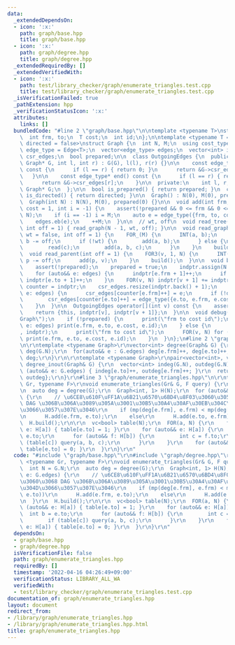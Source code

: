 ```yaml
---
data:
  _extendedDependsOn:
  - icon: ':x:'
    path: graph/base.hpp
    title: graph/base.hpp
  - icon: ':x:'
    path: graph/degree.hpp
    title: graph/degree.hpp
  _extendedRequiredBy: []
  _extendedVerifiedWith:
  - icon: ':x:'
    path: test/library_checker/graph/enumerate_triangles.test.cpp
    title: test/library_checker/graph/enumerate_triangles.test.cpp
  _isVerificationFailed: true
  _pathExtension: hpp
  _verificationStatusIcon: ':x:'
  attributes:
    links: []
  bundledCode: "#line 2 \"graph/base.hpp\"\n\ntemplate <typename T>\nstruct Edge {\n\
    \  int frm, to;\n  T cost;\n  int id;\n};\n\ntemplate <typename T = int, bool\
    \ directed = false>\nstruct Graph {\n  int N, M;\n  using cost_type = T;\n  using\
    \ edge_type = Edge<T>;\n  vector<edge_type> edges;\n  vector<int> indptr;\n  vector<edge_type>\
    \ csr_edges;\n  bool prepared;\n\n  class OutgoingEdges {\n  public:\n    OutgoingEdges(const\
    \ Graph* G, int l, int r) : G(G), l(l), r(r) {}\n\n    const edge_type* begin()\
    \ const {\n      if (l == r) { return 0; }\n      return &G->csr_edges[l];\n \
    \   }\n\n    const edge_type* end() const {\n      if (l == r) { return 0; }\n\
    \      return &G->csr_edges[r];\n    }\n\n  private:\n    int l, r;\n    const\
    \ Graph* G;\n  };\n\n  bool is_prepared() { return prepared; }\n  constexpr bool\
    \ is_directed() { return directed; }\n\n  Graph() : N(0), M(0), prepared(0) {}\n\
    \  Graph(int N) : N(N), M(0), prepared(0) {}\n\n  void add(int frm, int to, T\
    \ cost = 1, int i = -1) {\n    assert(!prepared && 0 <= frm && 0 <= to && to <\
    \ N);\n    if (i == -1) i = M;\n    auto e = edge_type({frm, to, cost, i});\n\
    \    edges.eb(e);\n    ++M;\n  }\n\n  // wt, off\n  void read_tree(bool wt = false,\
    \ int off = 1) { read_graph(N - 1, wt, off); }\n\n  void read_graph(int M, bool\
    \ wt = false, int off = 1) {\n    FOR_(M) {\n      INT(a, b);\n      a -= off,\
    \ b -= off;\n      if (!wt) {\n        add(a, b);\n      } else {\n        T c;\n\
    \        read(c);\n        add(a, b, c);\n      }\n    }\n    build();\n  }\n\n\
    \  void read_parent(int off = 1) {\n    FOR3(v, 1, N) {\n      INT(p);\n     \
    \ p -= off;\n      add(p, v);\n    }\n    build();\n  }\n\n  void build() {\n\
    \    assert(!prepared);\n    prepared = true;\n    indptr.assign(N + 1, 0);\n\
    \    for (auto&& e: edges) {\n      indptr[e.frm + 1]++;\n      if (!directed)\
    \ indptr[e.to + 1]++;\n    }\n    FOR(v, N) indptr[v + 1] += indptr[v];\n    auto\
    \ counter = indptr;\n    csr_edges.resize(indptr.back() + 1);\n    for (auto&&\
    \ e: edges) {\n      csr_edges[counter[e.frm]++] = e;\n      if (!directed)\n\
    \        csr_edges[counter[e.to]++] = edge_type({e.to, e.frm, e.cost, e.id});\n\
    \    }\n  }\n\n  OutgoingEdges operator[](int v) const {\n    assert(prepared);\n\
    \    return {this, indptr[v], indptr[v + 1]};\n  }\n\n  void debug() {\n    print(\"\
    Graph\");\n    if (!prepared) {\n      print(\"frm to cost id\");\n      for (auto&&\
    \ e: edges) print(e.frm, e.to, e.cost, e.id);\n    } else {\n      print(\"indptr\"\
    , indptr);\n      print(\"frm to cost id\");\n      FOR(v, N) for (auto&& e: (*this)[v])\
    \ print(e.frm, e.to, e.cost, e.id);\n    }\n  }\n};\n#line 2 \"graph/degree.hpp\"\
    \n\r\ntemplate <typename Graph>\r\nvector<int> degree(Graph& G) {\r\n  vector<int>\
    \ deg(G.N);\r\n  for(auto&& e : G.edges) deg[e.frm]++, deg[e.to]++;\r\n  return\
    \ deg;\r\n}\r\n\r\ntemplate <typename Graph>\r\npair<vector<int>, vector<int>>\
    \ degree_inout(Graph& G) {\r\n  vector<int> indeg(G.N), outdeg(G.N);\r\n  for\
    \ (auto&& e: G.edges) { indeg[e.to]++, outdeg[e.frm]++; }\r\n  return {indeg,\
    \ outdeg};\r\n}\r\n#line 3 \"graph/enumerate_triangles.hpp\"\n\r\ntemplate <typename\
    \ Gr, typename F>\r\nvoid enumerate_triangles(Gr& G, F query) {\r\n  int N = G.N;\r\
    \n  auto deg = degree(G);\r\n  Graph<int, 1> H(N);\r\n  for (auto&& e: G.edges)\
    \ {\r\n    // \u6CE8\u610F\uFF1A\u6B21\u6570\u6BD4\u8F03\u3060\u3051\u3060\u3068\
    \ DAG \u306B\u306A\u3089\u305A\u3001\u30B5\u30A4\u30AF\u30EB\u304C\u3067\u304D\
    \u3066\u3057\u307E\u3046\r\n    if (mp(deg[e.frm], e.frm) < mp(deg[e.to], e.to))\r\
    \n      H.add(e.frm, e.to);\r\n    else\r\n      H.add(e.to, e.frm);\r\n  }\r\n\
    \  H.build();\r\n\r\n  vc<bool> table(N);\r\n  FOR(a, N) {\r\n    for (auto&&\
    \ e: H[a]) { table[e.to] = 1; }\r\n    for (auto&& e: H[a]) {\r\n      int b =\
    \ e.to;\r\n      for (auto&& f: H[b]) {\r\n        int c = f.to;\r\n        if\
    \ (table[c]) query(a, b, c);\r\n      }\r\n    }\r\n    for (auto&& e: H[a]) {\
    \ table[e.to] = 0; }\r\n  }\r\n}\r\n"
  code: "#include \"graph/base.hpp\"\r\n#include \"graph/degree.hpp\"\r\n\r\ntemplate\
    \ <typename Gr, typename F>\r\nvoid enumerate_triangles(Gr& G, F query) {\r\n\
    \  int N = G.N;\r\n  auto deg = degree(G);\r\n  Graph<int, 1> H(N);\r\n  for (auto&&\
    \ e: G.edges) {\r\n    // \u6CE8\u610F\uFF1A\u6B21\u6570\u6BD4\u8F03\u3060\u3051\
    \u3060\u3068 DAG \u306B\u306A\u3089\u305A\u3001\u30B5\u30A4\u30AF\u30EB\u304C\u3067\
    \u304D\u3066\u3057\u307E\u3046\r\n    if (mp(deg[e.frm], e.frm) < mp(deg[e.to],\
    \ e.to))\r\n      H.add(e.frm, e.to);\r\n    else\r\n      H.add(e.to, e.frm);\r\
    \n  }\r\n  H.build();\r\n\r\n  vc<bool> table(N);\r\n  FOR(a, N) {\r\n    for\
    \ (auto&& e: H[a]) { table[e.to] = 1; }\r\n    for (auto&& e: H[a]) {\r\n    \
    \  int b = e.to;\r\n      for (auto&& f: H[b]) {\r\n        int c = f.to;\r\n\
    \        if (table[c]) query(a, b, c);\r\n      }\r\n    }\r\n    for (auto&&\
    \ e: H[a]) { table[e.to] = 0; }\r\n  }\r\n}\r\n"
  dependsOn:
  - graph/base.hpp
  - graph/degree.hpp
  isVerificationFile: false
  path: graph/enumerate_triangles.hpp
  requiredBy: []
  timestamp: '2022-04-16 04:26:49+09:00'
  verificationStatus: LIBRARY_ALL_WA
  verifiedWith:
  - test/library_checker/graph/enumerate_triangles.test.cpp
documentation_of: graph/enumerate_triangles.hpp
layout: document
redirect_from:
- /library/graph/enumerate_triangles.hpp
- /library/graph/enumerate_triangles.hpp.html
title: graph/enumerate_triangles.hpp
---
```

